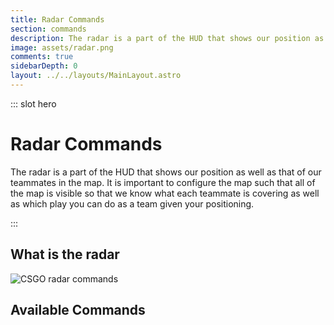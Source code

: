 ```yaml
---
title: Radar Commands
section: commands
description: The radar is a part of the HUD that shows our position as well as that of our teammates in the map. It is important to configure the map such that...
image: assets/radar.png
comments: true
sidebarDepth: 0
layout: ../../layouts/MainLayout.astro
---
```


::: slot hero

# Radar Commands

The radar is a part of the HUD that shows our position as well as that of our teammates in the map. It is important to configure the map such that all of the map is visible so that we know what each teammate is covering as well as which play you can do as a team given your positioning.

:::

## What is the radar

<img alt="CSGO radar commands" src="../mods/simple-radar/radar_1.png#thumbnail-md" style="margin: 0 auto; display: block;" />

## Available Commands

<TableCommands type="radar" />
